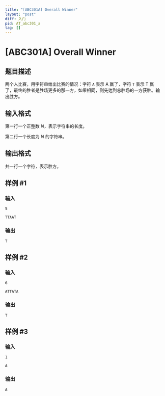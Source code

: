 ```yaml
---
title: "[ABC301A] Overall Winner"
layout: "post"
diff: 入门
pid: AT_abc301_a
tag: []
---
```


# [ABC301A] Overall Winner

## 题目描述

两个人比赛，用字符串给出比赛的情况：字符 `A` 表示 A 赢了，字符 `T` 表示 T 赢了，最终的胜者是胜场更多的那一方，如果相同，则先达到总胜场的一方获胜。输出胜方。

## 输入格式

第一行一个正整数 $N$，表示字符串的长度。

第二行一个长度为 $N$ 的字符串。

## 输出格式

共一行一个字符，表示胜方。

## 样例 #1

### 输入

```
5
TTAAT
```

### 输出

```
T
```

## 样例 #2

### 输入

```
6
ATTATA
```

### 输出

```
T
```

## 样例 #3

### 输入

```
1
A
```

### 输出

```
A
```

